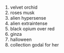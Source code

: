 1. velvet orchid
2. roses musk
3. alien hypersense
4. alien extraintense
5. black opium over red
6. ginza
7. halloween
8. collection godaï for her